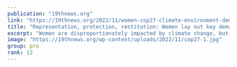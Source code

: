 ```yaml
---
publication: "19thnews.org"
link: "https://19thnews.org/2022/11/women-cop27-climate-environment-demands/"
title: "Representation, protection, restitution: Women lay out key demands at COP27 climate summit"
excerpt: "Women are disproportionately impacted by climate change, but are also left out of decision-making. This year’s summit attendees are working to change that."
image: "https://19thnews.org/wp-content/uploads/2022/11/cop27-1.jpg"
group: pro
rank: 12
---
```


